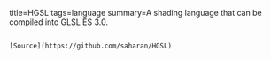 title=HGSL
tags=language
summary=A shading language that can be compiled into GLSL ES 3.0.
~~~~~~

[Source](https://github.com/saharan/HGSL)

